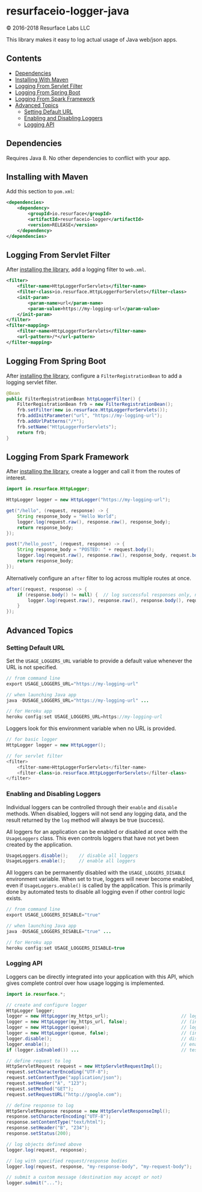 # resurfaceio-logger-java
&copy; 2016-2018 Resurface Labs LLC

This library makes it easy to log actual usage of Java web/json apps.

## Contents

<ul>
<li><a href="#dependencies">Dependencies</a></li>
<li><a href="#installing_with_maven">Installing With Maven</a></li>
<li><a href="#logging_from_servlet_filter">Logging From Servlet Filter</a></li>
<li><a href="#logging_from_spring_boot">Logging From Spring Boot</a></li>
<li><a href="#logging_from_spark_framework">Logging From Spark Framework</a></li>
<li><a href="#advanced_topics">Advanced Topics</a><ul>
<li><a href="#setting_default_url">Setting Default URL</a></li>
<li><a href="#enabling_and_disabling">Enabling and Disabling Loggers</a></li>
<li><a href="#logging_api">Logging API</a></li>
</ul></li>
</ul>

<a name="dependencies"/>

## Dependencies

Requires Java 8. No other dependencies to conflict with your app.

<a name="installing_with_maven"/>

## Installing with Maven

Add this section to `pom.xml`:

```xml
<dependencies>
    <dependency>
        <groupId>io.resurface</groupId>
        <artifactId>resurfaceio-logger</artifactId>
        <version>RELEASE</version>
    </dependency>
</dependencies>
```

<a name="logging_from_servlet_filter"/>

## Logging From Servlet Filter

After <a href="#installing_with_maven">installing the library</a>, add a logging filter to `web.xml`.

```xml
<filter>
    <filter-name>HttpLoggerForServlets</filter-name>
    <filter-class>io.resurface.HttpLoggerForServlets</filter-class>
    <init-param>
        <param-name>url</param-name>
        <param-value>https://my-logging-url</param-value>
    </init-param>
</filter>
<filter-mapping>
    <filter-name>HttpLoggerForServlets</filter-name>
    <url-pattern>/*</url-pattern>
</filter-mapping>
```

<a name="logging_from_spring_boot"/>

## Logging From Spring Boot

After <a href="#installing_with_maven">installing the library</a>, configure a `FilterRegistrationBean`
to add a logging servlet filter.

```java
@Bean
public FilterRegistrationBean httpLoggerFilter() {
    FilterRegistrationBean frb = new FilterRegistrationBean();
    frb.setFilter(new io.resurface.HttpLoggerForServlets());
    frb.addInitParameter("url", "https://my-logging-url");
    frb.addUrlPatterns("/*");
    frb.setName("HttpLoggerForServlets");
    return frb;
}
```

<a name="logging_from_spark_framework"/>

## Logging From Spark Framework

After <a href="#installing_with_maven">installing the library</a>, create a logger and call it from the routes of interest.

```java
import io.resurface.HttpLogger;

HttpLogger logger = new HttpLogger("https://my-logging-url");

get("/hello", (request, response) -> {
    String response_body = "Hello World";
    logger.log(request.raw(), response.raw(), response_body);
    return response_body;
});

post("/hello_post", (request, response) -> {
    String response_body = "POSTED: " + request.body();
    logger.log(request.raw(), response.raw(), response_body, request.body());
    return response_body;
});
```

Alternatively configure an `after` filter to log across multiple routes at once.

```java
after((request, response) -> {
    if (response.body() != null) {  // log successful responses only, not 404/500s
        logger.log(request.raw(), response.raw(), response.body(), request.body());
    }
});
```

<a name="advanced_topics"/>

## Advanced Topics

<a name="setting_default_url"/>

### Setting Default URL

Set the `USAGE_LOGGERS_URL` variable to provide a default value whenever the URL is not specified.

```java
// from command line
export USAGE_LOGGERS_URL="https://my-logging-url"

// when launching Java app
java -DUSAGE_LOGGERS_URL="https://my-logging-url" ...

// for Heroku app
heroku config:set USAGE_LOGGERS_URL=https://my-logging-url
```

Loggers look for this environment variable when no URL is provided.

```java
// for basic logger
HttpLogger logger = new HttpLogger();

// for servlet filter
<filter>
    <filter-name>HttpLoggerForServlets</filter-name>
    <filter-class>io.resurface.HttpLoggerForServlets</filter-class>
</filter>
```

<a name="enabling_and_disabling"/>

### Enabling and Disabling Loggers

Individual loggers can be controlled through their `enable` and `disable` methods. When disabled, loggers will
not send any logging data, and the result returned by the `log` method will always be true (success).

All loggers for an application can be enabled or disabled at once with the `UsageLoggers` class. This even controls
loggers that have not yet been created by the application.

```java
UsageLoggers.disable();    // disable all loggers
UsageLoggers.enable();     // enable all loggers
```

All loggers can be permanently disabled with the `USAGE_LOGGERS_DISABLE` environment variable. When set to true,
loggers will never become enabled, even if `UsageLoggers.enable()` is called by the application. This is primarily 
done by automated tests to disable all logging even if other control logic exists. 

```java
// from command line
export USAGE_LOGGERS_DISABLE="true"

// when launching Java app
java -DUSAGE_LOGGERS_DISABLE="true" ...

// for Heroku app
heroku config:set USAGE_LOGGERS_DISABLE=true
```

<a name="logging_api"/>

### Logging API

Loggers can be directly integrated into your application with this API, which gives complete control over how
usage logging is implemented.

```java
import io.resurface.*;

// create and configure logger
HttpLogger logger;
logger = new HttpLogger(my_https_url);                           // log to remote url
logger = new HttpLogger(my_https_url, false);                    // (initially disabled)
logger = new HttpLogger(queue);                                  // log to appendable queue
logger = new HttpLogger(queue, false);                           // (initially disabled)
logger.disable();                                                // disable logging for tests
logger.enable();                                                 // enable logging again
if (logger.isEnabled()) ...                                      // test if logging is enabled

// define request to log
HttpServletRequest request = new HttpServletRequestImpl();
request.setCharacterEncoding("UTF-8");
request.setContentType("application/json");
request.setHeader("A", "123");
request.setMethod("GET");
request.setRequestURL("http://google.com");

// define response to log
HttpServletResponse response = new HttpServletResponseImpl();
response.setCharacterEncoding("UTF-8");
response.setContentType("text/html");
response.setHeader("B", "234");
response.setStatus(200);

// log objects defined above
logger.log(request, response);

// log with specified request/response bodies
logger.log(request, response, "my-response-body", "my-request-body");

// submit a custom message (destination may accept or not)
logger.submit("...");
```
